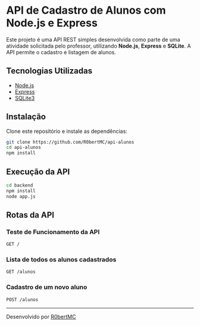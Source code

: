 # API de Cadastro de Alunos com Node.js e Express

Este projeto é uma API REST simples desenvolvida como parte de uma atividade solicitada pelo professor, utilizando **Node.js**, **Express** e **SQLite**. A API permite o cadastro e listagem de alunos.

## Tecnologias Utilizadas

- [Node.js](https://nodejs.org/)
- [Express](https://expressjs.com/)
- [SQLite3](https://www.sqlite.org/index.html)

## Instalação

Clone este repositório e instale as dependências:

```bash
git clone https://github.com/R0bertMC/api-alunos
cd api-alunos
npm install
```

## Execução da API

```bash
cd backend
npm install
node app.js
```

## Rotas da API

### Teste de Funcionamento da API

```bash
GET /
```

### Lista de todos os alunos cadastrados

```bash
GET /alunos
```

### Cadastro de um novo aluno

```bash
POST /alunos
```

---

Desenvolvido por [R0bertMC](https://github.com/R0bertMC)